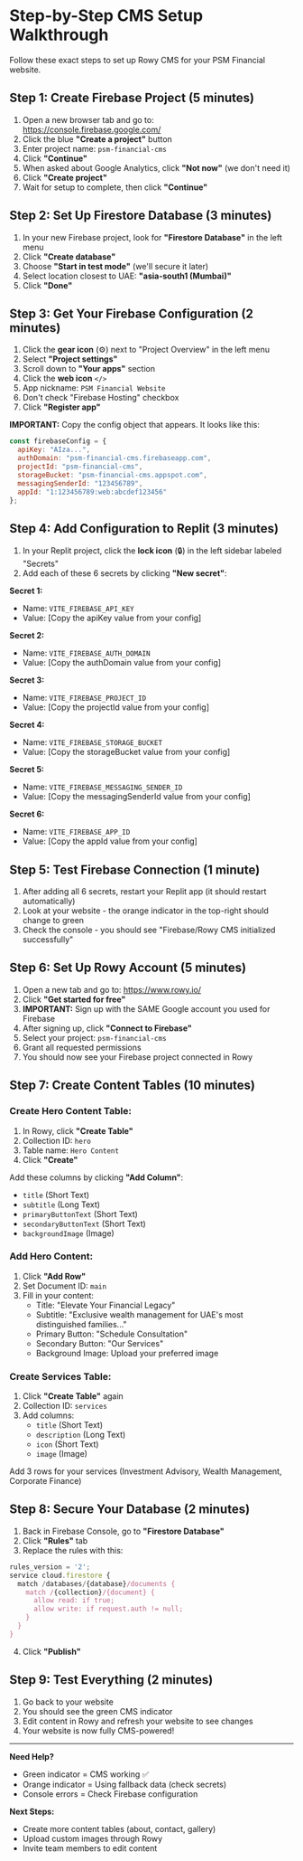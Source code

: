 # Step-by-Step CMS Setup Walkthrough

Follow these exact steps to set up Rowy CMS for your PSM Financial website.

## Step 1: Create Firebase Project (5 minutes)

1. Open a new browser tab and go to: https://console.firebase.google.com/
2. Click the blue **"Create a project"** button
3. Enter project name: `psm-financial-cms`
4. Click **"Continue"**
5. When asked about Google Analytics, click **"Not now"** (we don't need it)
6. Click **"Create project"**
7. Wait for setup to complete, then click **"Continue"**

## Step 2: Set Up Firestore Database (3 minutes)

1. In your new Firebase project, look for **"Firestore Database"** in the left menu
2. Click **"Create database"**
3. Choose **"Start in test mode"** (we'll secure it later)
4. Select location closest to UAE: **"asia-south1 (Mumbai)"**
5. Click **"Done"**

## Step 3: Get Your Firebase Configuration (2 minutes)

1. Click the **gear icon** (⚙️) next to "Project Overview" in the left menu
2. Select **"Project settings"**
3. Scroll down to **"Your apps"** section
4. Click the **web icon** `</>`
5. App nickname: `PSM Financial Website`
6. Don't check "Firebase Hosting" checkbox
7. Click **"Register app"**

**IMPORTANT:** Copy the config object that appears. It looks like this:

```javascript
const firebaseConfig = {
  apiKey: "AIza...",
  authDomain: "psm-financial-cms.firebaseapp.com",
  projectId: "psm-financial-cms",
  storageBucket: "psm-financial-cms.appspot.com",
  messagingSenderId: "123456789",
  appId: "1:123456789:web:abcdef123456"
};
```

## Step 4: Add Configuration to Replit (3 minutes)

1. In your Replit project, click the **lock icon** (🔒) in the left sidebar labeled "Secrets"
2. Add each of these 6 secrets by clicking **"New secret"**:

**Secret 1:**
- Name: `VITE_FIREBASE_API_KEY`
- Value: [Copy the apiKey value from your config]

**Secret 2:**
- Name: `VITE_FIREBASE_AUTH_DOMAIN` 
- Value: [Copy the authDomain value from your config]

**Secret 3:**
- Name: `VITE_FIREBASE_PROJECT_ID`
- Value: [Copy the projectId value from your config]

**Secret 4:**
- Name: `VITE_FIREBASE_STORAGE_BUCKET`
- Value: [Copy the storageBucket value from your config]

**Secret 5:**
- Name: `VITE_FIREBASE_MESSAGING_SENDER_ID`
- Value: [Copy the messagingSenderId value from your config]

**Secret 6:**
- Name: `VITE_FIREBASE_APP_ID`
- Value: [Copy the appId value from your config]

## Step 5: Test Firebase Connection (1 minute)

1. After adding all 6 secrets, restart your Replit app (it should restart automatically)
2. Look at your website - the orange indicator in the top-right should change to green
3. Check the console - you should see "Firebase/Rowy CMS initialized successfully"

## Step 6: Set Up Rowy Account (5 minutes)

1. Open a new tab and go to: https://www.rowy.io/
2. Click **"Get started for free"**
3. **IMPORTANT:** Sign up with the SAME Google account you used for Firebase
4. After signing up, click **"Connect to Firebase"**
5. Select your project: `psm-financial-cms`
6. Grant all requested permissions
7. You should now see your Firebase project connected in Rowy

## Step 7: Create Content Tables (10 minutes)

### Create Hero Content Table:
1. In Rowy, click **"Create Table"**
2. Collection ID: `hero`
3. Table name: `Hero Content`
4. Click **"Create"**

Add these columns by clicking **"Add Column"**:
- `title` (Short Text)
- `subtitle` (Long Text) 
- `primaryButtonText` (Short Text)
- `secondaryButtonText` (Short Text)
- `backgroundImage` (Image)

### Add Hero Content:
1. Click **"Add Row"**
2. Set Document ID: `main`
3. Fill in your content:
   - Title: "Elevate Your Financial Legacy"
   - Subtitle: "Exclusive wealth management for UAE's most distinguished families..."
   - Primary Button: "Schedule Consultation"
   - Secondary Button: "Our Services" 
   - Background Image: Upload your preferred image

### Create Services Table:
1. Click **"Create Table"** again
2. Collection ID: `services`
3. Add columns:
   - `title` (Short Text)
   - `description` (Long Text)
   - `icon` (Short Text)
   - `image` (Image)

Add 3 rows for your services (Investment Advisory, Wealth Management, Corporate Finance)

## Step 8: Secure Your Database (2 minutes)

1. Back in Firebase Console, go to **"Firestore Database"**
2. Click **"Rules"** tab
3. Replace the rules with this:

```javascript
rules_version = '2';
service cloud.firestore {
  match /databases/{database}/documents {
    match /{collection}/{document} {
      allow read: if true;
      allow write: if request.auth != null;
    }
  }
}
```

4. Click **"Publish"**

## Step 9: Test Everything (2 minutes)

1. Go back to your website
2. You should see the green CMS indicator
3. Edit content in Rowy and refresh your website to see changes
4. Your website is now fully CMS-powered!

---

**Need Help?**
- Green indicator = CMS working ✅
- Orange indicator = Using fallback data (check secrets)
- Console errors = Check Firebase configuration

**Next Steps:**
- Create more content tables (about, contact, gallery)
- Upload custom images through Rowy
- Invite team members to edit content
